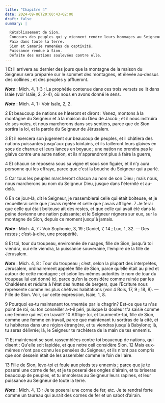 ```yaml
---
title: "Chapitre 4"
date: 2024-09-06T20:00:43+02:00
draft: false
summary: |
  
  Rétablissement de Sion.
  Concours des peuples qui y viennent rendre leurs hommages au Seigneur.
  Paix dans toute la terre.
  Sion et Samarie ramenées de captivité.
  Puissance rendue à Sion.
  Défaite des nations soulevées contre elle.
---
```



1 Et il arrivera au dernier des jours que la montagne de la maison du Seigneur sera préparée sur le sommet des montagnes, et élevée au-dessus des collines ; et des peuples y afflueront.

***Note*** :  Mich. 4, 1-3 : La prophétie contenue dans ces trois versets se lit dans Isaïe (voir Isaïe, 2, 2-4), où nous en avons donné le sens.

***Note*** :  Mich. 4, 1 : Voir Isaïe, 2, 2.


2 Et beaucoup de nations se hâteront et diront : Venez, montons à la montagne du Seigneur et à la maison du Dieu de Jacob ; et il nous instruira de ses voies, et nous marcherons dans ses sentiers, parce que de Sion sortira la loi, et la parole du Seigneur de Jérusalem.


3 Et il exercera son jugement sur beaucoup de peuples, et il châtiera des nations puissantes jusqu'aux pays lointains, et ils tailleront leurs glaives en socs de charrue et leurs lances en boyaux ; une nation ne prendra pas le glaive contre une autre nation, et ils n'apprendront plus à faire la guerre,


4 Et chacun se reposera sous sa vigne et sous son figuier, et il n'y aura personne qui les effraye, parce que c'est la bouche du Seigneur qui a parlé.


5 Car tous les peuples marcheront chacun au nom de son Dieu ; mais nous, nous marcherons au nom du Seigneur Dieu, jusque dans l'éternité et au-delà.


6 En ce jour-là, dit le Seigneur, je rassemblerai celle qui était boiteuse, et je recueillerai celle que j'avais rejetée et celle que j'avais affligée. 7 Je ferai que celle qui était boiteuse ait des restes, et que celle qui avait été dans la peine devienne une nation puissante; et le Seigneur régnera sur eux, sur la montagne de Sion, depuis ce moment jusqu'à jamais.

***Note*** :  Mich. 4, 7 : Voir Sophonie, 3, 19 ; Daniel, 7, 14 ; Luc, 1, 32. ― Des restes ; c’est-à-dire, une prospérité.


8 Et toi, tour du troupeau, environnée de nuages, fille de Sion, jusqu'à toi viendra, oui elle viendra, la puissance souveraine, l'empire de la fille de Jérusalem.

***Note*** :  Mich. 4, 8 : Tour du troupeau ; c’est, selon la plupart des interprètes, Jérusalem, ordinairement appelée fille de Sion, parce qu’elle était au pied et autour de cette montagne ; et selon les mêmes autorités le nom de tour du troupeau lui est donné ici, parce qu’on la considère comme ruinée par les Chaldéens et réduite à l’état des huttes de bergers, que l’Ecriture nous représente comme les plus chétives habitations (voir 4 Rois, 17, 9 ; 18, 8). ― Fille de Sion. Voir, sur cette expression, Isaïe, 1, 8.


9 Pourquoi es-tu maintenant tourmentée par le chagrin? Est-ce que tu n'as point de roi, ou ton conseiller a-t-il péri, puisque la douleur t'a saisie comme une femme qui est en travail? 10 Afflige-toi, et tourmente-toi, fille de Sion, comme une femme en travail, parce que maintenant tu sortiras de la cité, et tu habiteras dans une région étrangère, et tu viendras jusqu'à Babylone; là, tu seras délivrée; là, le Seigneur te rachètera de la main de tes ennemis.


11 Et maintenant se sont rassemblées contre toi beaucoup de nations, qui disent : Qu'elle soit lapidée, et que notre oeil considère Sion. 12 Mais eux-mêmes n'ont pas connu les pensées du Seigneur, et ils n'ont pas compris que son dessein était de les assembler comme le foin de l'aire.


13 Fille de Sion, lève-toi et foule aux pieds tes ennemis ; parce que je te poserai une corne de fer, et je te poserai des ongles d'airain, et tu briseras beaucoup de peuples, et tu immoleras au Seigneur leurs rapines, et leur puissance au Seigneur de toute la terre.

***Note*** :  Mich. 4, 13 : Je te poserai une corne de fer, etc. Je te rendrai forte comme un taureau qui aurait des cornes de fer et un sabot d’airain.


